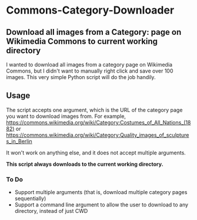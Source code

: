 # Commons-Category-Downloader
## Download all images from a Category: page on Wikimedia Commons to current working directory

I wanted to download all images from a category page on Wikimedia Commons, but I didn't want to manually right click and save over 100 images. This very simple Python script will do the job handily.

## Usage

The script accepts one argument, which is the URL of the category page you want to download images from. For example, https://commons.wikimedia.org/wiki/Category:Costumes_of_All_Nations_(1882) or https://commons.wikimedia.org/wiki/Category:Quality_images_of_sculptures_in_Berlin

It won't work on anything else, and it does not accept multiple arguments.

**This script always downloads to the current working directory.**

### To Do

* Support multiple arguments (that is, download multiple category pages sequentially)
* Support a command line argument to allow the user to download to any directory, instead of just CWD
